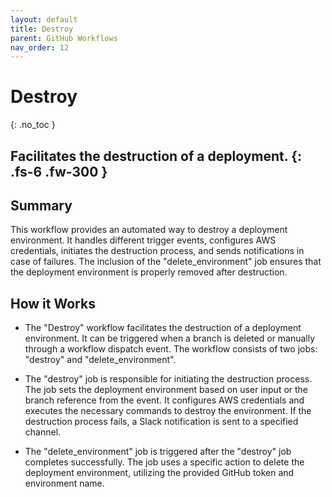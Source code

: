 ```yaml
---
layout: default
title: Destroy
parent: GitHub Workflows
nav_order: 12
---
```


# Destroy 
{: .no_toc }

Facilitates the destruction of a deployment.
{: .fs-6 .fw-300 }
---

## Summary
This workflow provides an automated way to destroy a deployment environment. It handles different trigger events, configures AWS credentials, initiates the destruction process, and sends notifications in case of failures. The inclusion of the "delete_environment" job ensures that the deployment environment is properly removed after destruction.

## How it Works 
- The "Destroy" workflow facilitates the destruction of a deployment environment. It can be triggered when a branch is deleted or manually through a workflow dispatch event. The workflow consists of two jobs: "destroy" and "delete_environment".

- The "destroy" job is responsible for initiating the destruction process. The job sets the deployment environment based on user input or the branch reference from the event. It configures AWS credentials and executes the necessary commands to destroy the environment. If the destruction process fails, a Slack notification is sent to a specified channel.

- The "delete_environment" job is triggered after the "destroy" job completes successfully. The job uses a specific action to delete the deployment environment, utilizing the provided GitHub token and environment name.